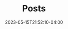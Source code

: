 ---
title: "Posts"
date: 2023-05-15T21:52:10-04:00
cardView: false
cascade:
    showSummary: true
---
